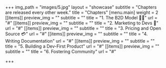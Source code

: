 +++
img_path = "images/5.jpg"
layout = "showcase"
subtitle = "Chapters are released every other week."
title = "Chapters"
[menu.main]
weight = 2
[[items]]
preview_img = ""
subtitle = ""
title = "1. The B2D Model 👩‍💻"
url = "#"
[[items]]
preview_img = ""
subtitle = ""
title = "2. Marketing to Devs 📢"
url = "#"
[[items]]
preview_img = ""
subtitle = ""
title = "3. Pricing and Open Source 💳"
url = "#"
[[items]]
preview_img = ""
subtitle = ""
title = "4. Writing Documentation"
url = "#"
[[items]]
preview_img = ""
subtitle = ""
title = "5. Building a Dev-First Product"
url = "#"
[[items]]
preview_img = ""
subtitle = ""
title = "6. Fostering Community"
url = "#"

+++
